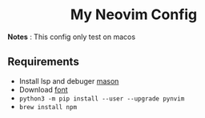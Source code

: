 # <Center>My Neovim Config</Center>

__Notes__ : This config only test on macos

## Requirements

* Install lsp and debuger [mason](https://github.com/williamboman/mason.nvim)
* Download [font](https://www.nerdfonts.com)
* `python3 -m pip install --user --upgrade pynvim`
* `brew install npm`
